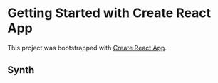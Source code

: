 # Getting Started with Create React App

This project was bootstrapped with [Create React App](https://github.com/facebook/create-react-app).

## Synth
